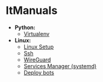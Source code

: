 # ItManuals

- **Python:**
  - [Virtualenv](markdown/venv.md)
- **Linux:**
  - [Linux Setup](markdown/deb_setup/deb_setup.md)
  - [Ssh](markdown/deb_setup/ssh.md)
  - [WireGuard](markdown/wireguard.md)
  - [Services Manager (systemd)](markdown/systemd.md)
  - [Deploy bots](markdown/deploy_tg_bot.md)